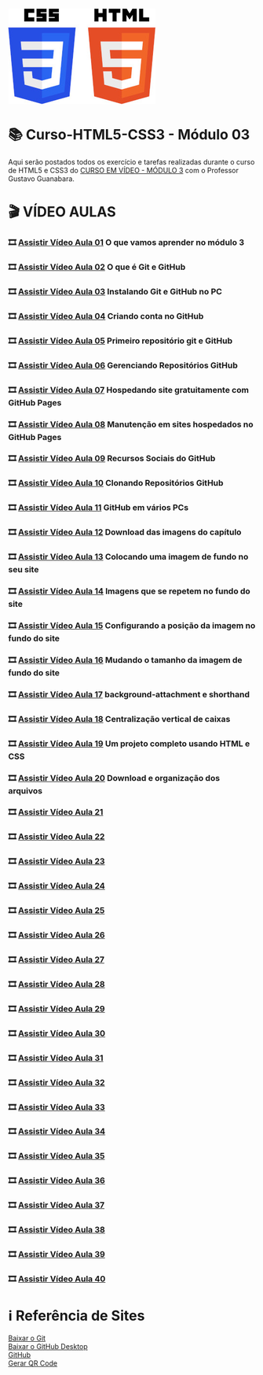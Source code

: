 ![image](https://github.com/ArgemiroC/Curso-Html5-Css3/blob/main/html-css/Modulo%201/imagens-extras/CSS3_and_HTML5-300.jpg)

# :books: Curso-HTML5-CSS3 - Módulo 03

Aqui serão postados todos os exercício e tarefas realizadas durante o curso de HTML5 e CSS3 do [CURSO EM VÍDEO - MÓDULO 3](https://www.youtube.com/playlist?list=PLHz_AreHm4dmcAviDwiGgHbeEJToxbOpZ) com o Professor Gustavo Guanabara.

# :clapper: VÍDEO AULAS
### :film_strip: [Assistir Vídeo Aula 01](https://www.youtube.com/watch?v=ofFgnDtn_1c&list=PLHz_AreHm4dmcAviDwiGgHbeEJToxbOpZ&index=1) O que vamos aprender no módulo 3<br>
### :film_strip: [Assistir Vídeo Aula 02](https://www.youtube.com/watch?v=GDGMf2bnHlE&list=PLHz_AreHm4dmcAviDwiGgHbeEJToxbOpZ&index=2) O que é Git e GitHub<br>
### :film_strip: [Assistir Vídeo Aula 03](https://www.youtube.com/watch?v=NgWExh3bswg&list=PLHz_AreHm4dmcAviDwiGgHbeEJToxbOpZ&index=3) Instalando Git e GitHub no PC<br>
### :film_strip: [Assistir Vídeo Aula 04](https://www.youtube.com/watch?v=1QTi8nIlK1o&list=PLHz_AreHm4dmcAviDwiGgHbeEJToxbOpZ&index=4) Criando conta no GitHub<br> 
### :film_strip: [Assistir Vídeo Aula 05](https://www.youtube.com/watch?v=P0Hvrf8T3zo&list=PLHz_AreHm4dmcAviDwiGgHbeEJToxbOpZ&index=5) Primeiro repositório git e GitHub<br>
### :film_strip: [Assistir Vídeo Aula 06](https://www.youtube.com/watch?v=Sbcu_GuySjo&list=PLHz_AreHm4dmcAviDwiGgHbeEJToxbOpZ&index=6) Gerenciando Repositórios GitHub<br>
### :film_strip: [Assistir Vídeo Aula 07](https://www.youtube.com/watch?v=_jI3782DGDc&list=PLHz_AreHm4dmcAviDwiGgHbeEJToxbOpZ&index=7) Hospedando site gratuitamente com GitHub Pages<br>
### :film_strip: [Assistir Vídeo Aula 08](https://www.youtube.com/watch?v=ejQwG2cvWxg&list=PLHz_AreHm4dmcAviDwiGgHbeEJToxbOpZ&index=8) Manutenção em sites hospedados no GitHub Pages<br>
### :film_strip: [Assistir Vídeo Aula 09](https://www.youtube.com/watch?v=g5orqzMzwkY&list=PLHz_AreHm4dmcAviDwiGgHbeEJToxbOpZ&index=9) Recursos Sociais do GitHub<br>
### :film_strip: [Assistir Vídeo Aula 10](https://www.youtube.com/watch?v=sRBSr9X5nAQ&list=PLHz_AreHm4dmcAviDwiGgHbeEJToxbOpZ&index=10) Clonando Repositórios GitHub<br>
### :film_strip: [Assistir Vídeo Aula 11](https://www.youtube.com/watch?v=c-MATEcIuPQ&list=PLHz_AreHm4dmcAviDwiGgHbeEJToxbOpZ&index=11) GitHub em vários PCs<br>
### :film_strip: [Assistir Vídeo Aula 12](https://www.youtube.com/watch?v=sms5H5cKDy4&list=PLHz_AreHm4dmcAviDwiGgHbeEJToxbOpZ&index=12) Download das imagens do capítulo<br>
### :film_strip: [Assistir Vídeo Aula 13](https://www.youtube.com/watch?v=9hV5oXi80-A&list=PLHz_AreHm4dmcAviDwiGgHbeEJToxbOpZ&index=13) Colocando uma imagem de fundo no seu site<br>
### :film_strip: [Assistir Vídeo Aula 14](https://www.youtube.com/watch?v=_5KoMUMCTG0&list=PLHz_AreHm4dmcAviDwiGgHbeEJToxbOpZ&index=14) Imagens que se repetem no fundo do site<br>
### :film_strip: [Assistir Vídeo Aula 15](https://www.youtube.com/watch?v=RpcmGqvzWxQ&list=PLHz_AreHm4dmcAviDwiGgHbeEJToxbOpZ&index=15) Configurando a posição da imagem no fundo do site<br>
### :film_strip: [Assistir Vídeo Aula 16](https://www.youtube.com/watch?v=lNaoi5AUCsc&list=PLHz_AreHm4dmcAviDwiGgHbeEJToxbOpZ&index=16) Mudando o tamanho da imagem de fundo do site<br>
### :film_strip: [Assistir Vídeo Aula 17](https://www.youtube.com/watch?v=PzJwwA6LVts&list=PLHz_AreHm4dmcAviDwiGgHbeEJToxbOpZ&index=17) background-attachment e shorthand<br>
### :film_strip: [Assistir Vídeo Aula 18](https://www.youtube.com/watch?v=-w0Qo_qQiRg&list=PLHz_AreHm4dmcAviDwiGgHbeEJToxbOpZ&index=18) Centralização vertical de caixas<br>
### :film_strip: [Assistir Vídeo Aula 19](https://www.youtube.com/watch?v=cz7AoKGcwlY&list=PLHz_AreHm4dmcAviDwiGgHbeEJToxbOpZ&index=19) Um projeto completo usando HTML e CSS<br>
### :film_strip: [Assistir Vídeo Aula 20](https://www.youtube.com/watch?v=V8kF1WZisbg&list=PLHz_AreHm4dmcAviDwiGgHbeEJToxbOpZ&index=20) Download e organização dos arquivos<br>
### :film_strip: [Assistir Vídeo Aula 21]() <br>
### :film_strip: [Assistir Vídeo Aula 22]() <br>
### :film_strip: [Assistir Vídeo Aula 23]() <br>
### :film_strip: [Assistir Vídeo Aula 24]() <br>
### :film_strip: [Assistir Vídeo Aula 25]() <br>
### :film_strip: [Assistir Vídeo Aula 26]() <br>
### :film_strip: [Assistir Vídeo Aula 27]() <br>
### :film_strip: [Assistir Vídeo Aula 28]() <br>
### :film_strip: [Assistir Vídeo Aula 29]() <br>
### :film_strip: [Assistir Vídeo Aula 30]() <br>
### :film_strip: [Assistir Vídeo Aula 31]() <br>
### :film_strip: [Assistir Vídeo Aula 32]() <br>
### :film_strip: [Assistir Vídeo Aula 33]() <br>
### :film_strip: [Assistir Vídeo Aula 34]() <br>
### :film_strip: [Assistir Vídeo Aula 35]() <br>
### :film_strip: [Assistir Vídeo Aula 36]() <br>
### :film_strip: [Assistir Vídeo Aula 37]() <br>
### :film_strip: [Assistir Vídeo Aula 38]() <br>
### :film_strip: [Assistir Vídeo Aula 39]() <br>
### :film_strip: [Assistir Vídeo Aula 40]() <br>

# :information_source: Referência de Sites
[Baixar o Git](https://git-scm.com/)<br>
[Baixar o GitHub Desktop](https://desktop.github.com/)<br>
[GitHub](https://github.com/)<br>
[Gerar QR Code](https://br.qr-code-generator.com/)<br>
